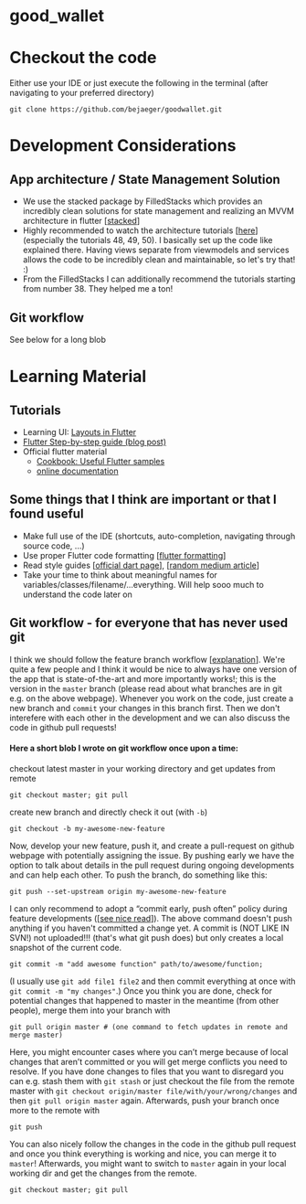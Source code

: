 # good_wallet

# Checkout the code
Either use your IDE or just execute the following in the terminal (after navigating to your preferred directory)
```
git clone https://github.com/bejaeger/goodwallet.git
```

# Development Considerations
## App architecture / State Management Solution
- We use the stacked package by FilledStacks which provides an incredibly clean solutions for state management and realizing an MVVM architecture in flutter [[stacked](https://pub.dev/packages/stacked)]
- Highly recommended to watch the architecture tutorials [[here](https://github.com/FilledStacks/flutter-tutorials)] (especially the tutorials 48, 49, 50). I basically set up the code like explained there. Having views separate from viewmodels and services allows the code to be incredibly clean and maintainable, so let's try that! :)
- From the FilledStacks I can additionally recommend the tutorials starting from number 38. They helped me a ton!

## Git workflow
See below for a long blob

# Learning Material
## Tutorials
- Learning UI: [Layouts in Flutter](https://flutter.dev/docs/development/ui/layout)
- [Flutter Step-by-step guide (blog post)](https://www.solutelabs.com/blog/flutter-tutorial-for-beginners-step-by-step-guide)
- Official flutter material
  - [Cookbook: Useful Flutter samples](https://flutter.dev/docs/cookbook)
  - [online documentation](https://flutter.dev/docs)

## Some things that I think are important or that I found useful

- Make full use of the IDE (shortcuts, auto-completion, navigating through source code, ...)
- Use proper Flutter code formatting [[flutter formatting](https://flutter.dev/docs/development/tools/formatting)]
- Read style guides [[official dart page](https://dart.dev/guides/language/effective-dart/style)], [[random medium article](https://medium.com/nonstopio/flutter-best-practices-c3db1c3cd694)]
- Take your time to think about meaningful names for variables/classes/filename/...everything. Will help sooo much to understand the code later on


## Git workflow - for everyone that has never used git

I think we should follow the feature branch workflow [[explanation](https://www.atlassian.com/git/tutorials/comparing-workflows/feature-branch-workflow)]. We're quite a few people and I think it would be nice to always have one version of the app that is state-of-the-art and more importantly works!; this is the version in the `master` branch (please read about what branches are in git e.g. on the above webpage). Whenever you work on the code, just create a new branch and `commit` your changes in this branch first. Then we don't interefere with each other in the development and we can also discuss the code in github pull requests!

#### Here a short blob I wrote on git workflow once upon a time:
checkout latest master in your working directory and get updates from remote
```
git checkout master; git pull
```
create new branch and directly check it out (with `-b`)
```
git checkout -b my-awesome-new-feature
```
Now, develop your new feature, push it, and create a pull-request on github webpage with potentially assigning the issue. By pushing early we have the option to talk about details in the pull request during ongoing developments and can help each other. To push the branch, do something like this:
```
git push --set-upstream origin my-awesome-new-feature
```
I can only recommend to adopt a “commit early, push often” policy during feature developments ([[see nice read](https://www.worklytics.co/commit-early-push-often/)]).
The above command doesn't push anything if you haven't committed a change yet. A commit is (NOT LIKE IN SVN!) not uploaded!!! (that's what git push does) but only creates a local snapshot of the current code. 
```
git commit -m "add awesome function" path/to/awesome/function; 
```
(I usually use `git add file1 file2` and then commit everything at once with `git commit -m "my changes"`.)
Once you think you are done, check for potential changes that happened to master in the meantime (from other people), merge them into your branch with
```
git pull origin master # (one command to fetch updates in remote and merge master)
```
Here, you might encounter cases where you can’t merge because of local changes that aren’t committed or you will get merge conflicts you need to resolve. If you have done changes to files that you want to disregard you can e.g. stash them with `git stash` or just checkout the file from the remote master with `git checkout origin/master file/with/your/wrong/changes`  and then `git pull origin master` again. Afterwards, push your branch once more to the remote with
```
git push
```
You can also nicely follow the changes in the code in the github pull request and once you think everything is working and nice, you can merge it to `master`!
Afterwards, you might want to switch to `master` again in your local working dir and get the changes from the remote.
```
git checkout master; git pull 
```





